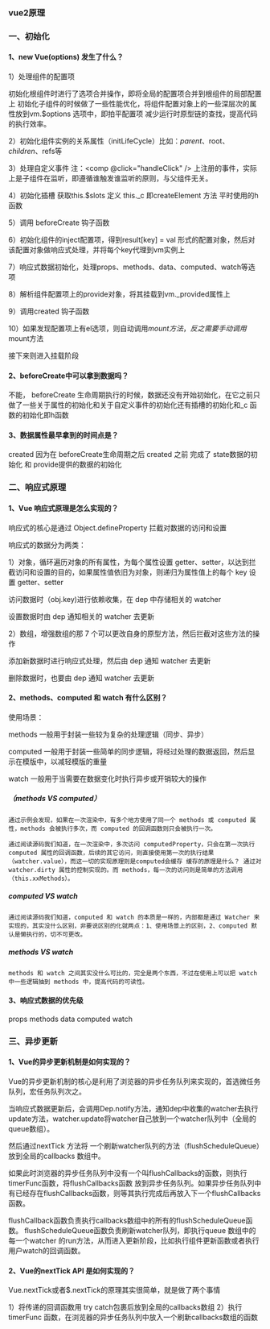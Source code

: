
### vue2原理

### 一、初始化

#### 1、new Vue(options) 发生了什么？

1）处理组件的配置项

  初始化根组件时进行了选项合并操作，即将全局的配置项合并到根组件的局部配置上
  初始化子组件的时候做了一些性能优化，将组件配置对象上的一些深层次的属性放到vm.$options 选项中，即拍平配置项 减少运行时原型链的查找，提高代码的执行效率。

2）初始化组件实例的关系属性（initLifeCycle）比如：$parent、$root、$children、$refs等

3）处理自定义事件
注：<comp @click="handleClick" /> 上注册的事件，实际上是子组件在监听，即遵循谁触发谁监听的原则，与父组件无关。

4）初始化插槽 获取this.$slots 定义 this._c 即createElement 方法 平时使用的h函数

5）调用 beforeCreate 钩子函数

6）初始化组件的inject配置项，得到result[key] = val 形式的配置对象，然后对该配置对象做响应式处理，并将每个key代理到vm实例上

7）响应式数据初始化，处理props、methods、data、computed、watch等选项

8）解析组件配置项上的provide对象，将其挂载到vm._provided属性上

9）调用created 钩子函数

10）如果发现配置项上有el选项，则自动调用$mount方法，反之需要手动调用$mount方法

接下来则进入挂载阶段

#### 2、beforeCreate中可以拿到数据吗？

不能， beforeCreate 生命周期执行的时候，数据还没有开始初始化，在它之前只做了一些关于属性的初始化和关于自定义事件的初始化还有插槽的初始化和_c 函数的初始化即h函数

#### 3、数据属性最早拿到的时间点是？

created
因为在 beforeCreate生命周期之后 created  之前 完成了 state数据的初始化 和 provide提供的数据的初始化


### 二、响应式原理

#### 1、Vue 响应式原理是怎么实现的？

响应式的核心是通过 Object.defineProperty 拦截对数据的访问和设置


响应式的数据分为两类：


1）对象，循环遍历对象的所有属性，为每个属性设置 getter、setter，以达到拦截访问和设置的目的，如果属性值依旧为对象，则递归为属性值上的每个 key 设置 getter、setter

  访问数据时（obj.key)进行依赖收集，在 dep 中存储相关的 watcher

  设置数据时由 dep 通知相关的 watcher 去更新

2）数组，增强数组的那 7 个可以更改自身的原型方法，然后拦截对这些方法的操作


  添加新数据时进行响应式处理，然后由 dep 通知 watcher 去更新


  删除数据时，也要由 dep 通知 watcher 去更新


#### 2、methods、computed 和 watch 有什么区别？
使用场景：

methods 一般用于封装一些较为复杂的处理逻辑（同步、异步）

computed 一般用于封装一些简单的同步逻辑，将经过处理的数据返回，然后显示在模版中，以减轻模版的重量

watch 一般用于当需要在数据变化时执行异步或开销较大的操作


##### （methods VS computed）

```
通过示例会发现，如果在一次渲染中，有多个地方使用了同一个 methods 或 computed 属性，methods 会被执行多次，而 computed 的回调函数则只会被执行一次。

通过阅读源码我们知道，在一次渲染中，多次访问 computedProperty，只会在第一次执行 computed 属性的回调函数，后续的其它访问，则直接使用第一次的执行结果（watcher.value），而这一切的实现原理则是computed会缓存 缓存的原理是什么？ 通过对 watcher.dirty 属性的控制实现的。而 methods，每一次的访问则是简单的方法调用（this.xxMethods）。
```

##### computed VS watch

```
通过阅读源码我们知道，computed 和 watch 的本质是一样的，内部都是通过 Watcher 来实现的，其实没什么区别，非要说区别的化就两点：1、使用场景上的区别，2、computed 默认是懒执行的，切不可更改。
```

##### methods VS watch

```
methods 和 watch 之间其实没什么可比的，完全是两个东西，不过在使用上可以把 watch 中一些逻辑抽到 methods 中，提高代码的可读性。
```

#### 3、响应式数据的优先级
 props methods data computed watch
 
### 三、异步更新

#### 1、Vue的异步更新机制是如何实现的？

Vue的异步更新机制的核心是利用了浏览器的异步任务队列来实现的，首选微任务队列，宏任务队列次之。
 
当响应式数据更新后，会调用Dep.notify方法，通知dep中收集的watcher去执行update方法，watcher.update将watcher自己放到一个watcher队列中（全局的queue数组）。

然后通过nextTick 方法将 一个刷新watcher队列的方法（flushScheduleQueue）放到全局的callbacks 数组中。

如果此时浏览器的异步任务队列中没有一个叫flushCallbacks的函数，则执行timerFunc函数，将flushCallbacks函数 放到异步任务队列。如果异步任务队列中有已经存在flushCallbacks函数，则等其执行完成后再放入下一个flushCallbacks函数。

flushCallback函数负责执行callbacks数组中的所有的flushScheduleQueue函数。
flushScheduleQueue函数负责刷新watcher队列，即执行queue 数组中的每一个watcher 的run方法，从而进入更新阶段，比如执行组件更新函数或者执行用户watch的回调函数。

#### 2、Vue的nextTick API 是如何实现的？

Vue.nextTick或者$.nextTick的原理其实很简单，就是做了两个事情

1）将传递的回调函数用 try catch包裹后放到全局的callbacks数组
2）执行timerFunc 函数，在浏览器的异步任务队列中放入一个刷新callbacks数组的函数

 




